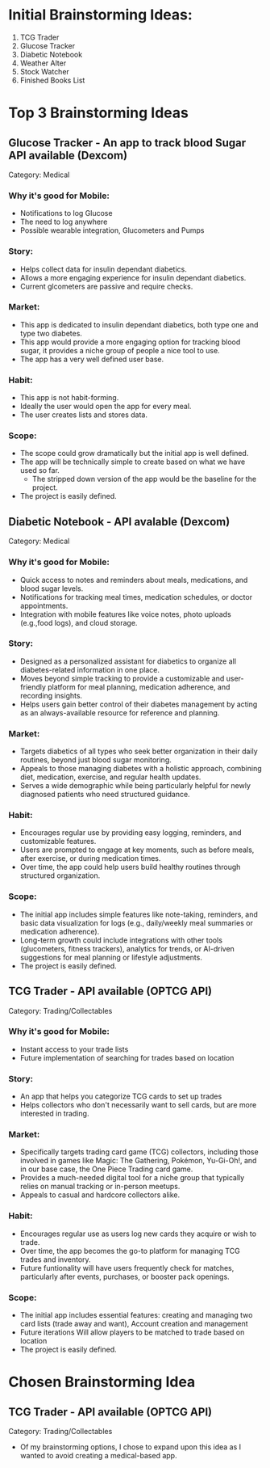 # Initial Brainstorming Ideas:
1. TCG Trader
2. Glucose Tracker
3. Diabetic Notebook
4. Weather Alter
5. Stock Watcher
6. Finished Books List

# Top 3 Brainstorming Ideas
## Glucose Tracker - An app to track blood Sugar API available (Dexcom)
Category: Medical

### Why it's good for Mobile:
- Notifications to log Glucose
- The need to log anywhere
- Possible wearable integration, Glucometers and Pumps

### Story:
- Helps collect data for insulin dependant diabetics.
- Allows a more engaging experience for insulin dependant diabetics. 
- Current glcometers are passive and require checks.
    
### Market: 
- This app is dedicated to insulin dependant diabetics, both type one and type two diabetes. 
- This app would provide a more engaging option for tracking blood sugar, it provides a niche group of people a nice tool to use. 
- The app has a very well defined user base. 
    
### Habit: 
- This app is not habit-forming. 
- Ideally the user would open the app for every meal. 
- The user creates lists and stores data. 
    
### Scope: 
- The scope could grow dramatically but the initial app is well defined. 
- The app will be technically simple to create based on what we have used so far.
    - The stripped down version of the app would be the baseline for the project. 
- The project is easily defined. 
    

## Diabetic Notebook - API avalable (Dexcom)
Category: Medical

### Why it's good for Mobile:
- Quick access to notes and reminders about meals, medications, and blood sugar levels.
- Notifications for tracking meal times, medication schedules, or doctor appointments.
- Integration with mobile features like voice notes, photo uploads (e.g.,food logs), and cloud storage.

### Story:
- Designed as a personalized assistant for diabetics to organize all diabetes-related information in one place.
- Moves beyond simple tracking to provide a customizable and user-friendly platform for meal planning, medication adherence, and recording insights.
- Helps users gain better control of their diabetes management by acting as an always-available resource for reference and planning.

### Market:
- Targets diabetics of all types who seek better organization in their daily routines, beyond just blood sugar monitoring.
- Appeals to those managing diabetes with a holistic approach, combining diet, medication, exercise, and regular health updates.
- Serves a wide demographic while being particularly helpful for newly diagnosed patients who need structured guidance.

### Habit:
- Encourages regular use by providing easy logging, reminders, and customizable features.
- Users are prompted to engage at key moments, such as before meals, after exercise, or during medication times.
- Over time, the app could help users build healthy routines through structured organization.

### Scope:
- The initial app includes simple features like note-taking, reminders, and basic data visualization for logs (e.g., daily/weekly meal summaries or medication adherence).
- Long-term growth could include integrations with other tools (glucometers, fitness trackers), analytics for trends, or AI-driven suggestions for meal planning or lifestyle adjustments.
- The project is easily defined. 

## TCG Trader - API available (OPTCG API)
Category: Trading/Collectables

### Why it's good for Mobile:
- Instant access to your trade lists 
- Future implementation of searching for trades based on location

### Story:
- An app that helps you categorize TCG cards to set up trades
- Helps collectors who don't necessarily want to sell cards, but are more 
    interested in trading.

### Market:
- Specifically targets trading card game (TCG) collectors, including those involved in games like Magic: The Gathering, Pokémon, Yu-Gi-Oh!, and in our base case, the One Piece Trading card game.
- Provides a much-needed digital tool for a niche group that typically relies on manual tracking or in-person meetups.
- Appeals to casual and hardcore collectors alike.

### Habit:
- Encourages regular use as users log new cards they acquire or wish to trade.
- Over time, the app becomes the go-to platform for managing TCG trades and inventory.
- Future funtionality will have users frequently check for matches, particularly after events, purchases, or booster pack openings.

### Scope:
- The initial app includes essential features: creating and managing two card lists (trade away and want), Account creation and management
- Future iterations Will allow players to be matched to trade based on location
- The project is easily defined. 


# Chosen Brainstorming Idea
## TCG Trader - API available (OPTCG API)
Category: Trading/Collectables
- Of my brainstorming options, I chose to expand upon this idea as I wanted to avoid creating a medical-based app.
